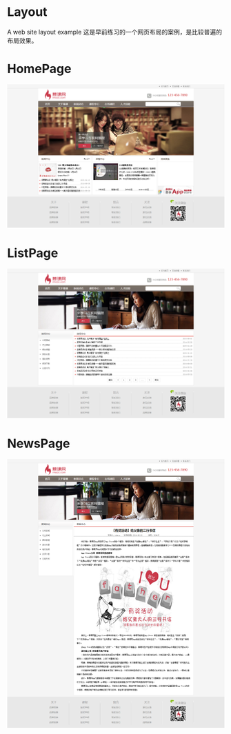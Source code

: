 # Layout
A web site layout example
这是早前练习的一个网页布局的案例，是比较普遍的布局效果。
# HomePage
![image](https://github.com/AlinaGao/Layout/blob/master/HomePage.png)
# ListPage
![image](https://github.com/AlinaGao/Layout/blob/master/ListPage.png)
# NewsPage
![image](https://github.com/AlinaGao/Layout/blob/master/NewsPage.png)

